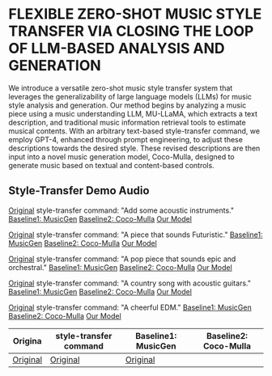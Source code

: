 # FLEXIBLE ZERO-SHOT MUSIC STYLE TRANSFER VIA CLOSING THE LOOP OF LLM-BASED ANALYSIS AND GENERATION

We introduce a versatile zero-shot music style transfer system that leverages the generalizability of large language models (LLMs) for music style analysis and generation. Our method begins by analyzing a music piece using a music understanding LLM, MU-LLaMA, which extracts a text description, and traditional music information retrieval tools to estimate musical contents. With an arbitrary text-based style-transfer command, we employ GPT-4, enhanced through prompt engineering, to adjust these descriptions towards the desired style. These revised descriptions are then input into a novel music generation model, Coco-Mulla, designed to generate music based on textual and content-based controls. 

## Style-Transfer Demo Audio

[Original](demo_audio/Alone/Original.wav) style-transfer command: "Add some acoustic instruments." [Baseline1: MusicGen](demo_audio/Alone/MusicGen.wav) [Baseline2: Coco-Mulla](demo_audio/Alone/V1.wav) [Our Model](demo_audio/Alone/V2.wav)

[Original](demo_audio/Layla/Original.wav) style-transfer command: "A piece that sounds Futuristic." [Baseline1: MusicGen](demo_audio/Layla/MusicGen.wav) [Baseline2: Coco-Mulla](demo_audio/Layla/V1.wav) [Our Model](demo_audio/Layla/V2.wav)

[Original](demo_audio/Never-Gonna-Give-You-Up/Original.wav) style-transfer command: "A pop piece that sounds epic and orchestral." [Baseline1: MusicGen](demo_audio/Never-Gonna-Give-You-Up/MusicGen.wav) [Baseline2: Coco-Mulla](demo_audio/Never-Gonna-Give-You-Up/V1.wav) [Our Model](demo_audio/Never-Gonna-Give-You-Up/V2.wav)

[Original](demo_audio/Smurf/Original.wav) style-transfer command: "A country song with acoustic guitars." [Baseline1: MusicGen](demo_audio/Smurf/MusicGen.wav) [Baseline2: Coco-Mulla](demo_audio/Smurf/V1.wav) [Our Model](demo_audio/Smurf/V2.wav)

[Original](demo_audio/yyw/Original.wav) style-transfer command: "A cheerful EDM." [Baseline1: MusicGen](demo_audio/yyw/MusicGen.wav) [Baseline2: Coco-Mulla](demo_audio/yyw/V1.wav) [Our Model](demo_audio/yyw/V2.wav)

| Origina | style-transfer command | Baseline1: MusicGen | Baseline2: Coco-Mulla |
|---------|------------------------|---------------------|-----------------------|
| [Original](demo_audio/Alone/Original.wav) | [Original](demo_audio/Alone/Original.wav)  | [Original](demo_audio/Alone/Original.wav)  |



